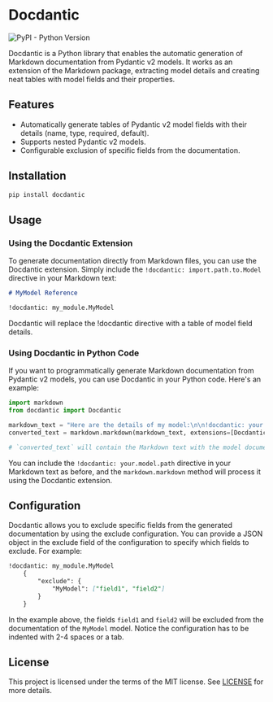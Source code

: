 # Docdantic

![PyPI - Python Version](https://img.shields.io/pypi/pyversions/docdantic?style=flat-square)

Docdantic is a Python library that enables the automatic generation of Markdown documentation from Pydantic v2 models. It works as an extension of the Markdown package, extracting model details and creating neat tables with model fields and their properties.


## Features

* Automatically generate tables of Pydantic v2 model fields with their details (name, type, required, default).
* Supports nested Pydantic v2 models.
* Configurable exclusion of specific fields from the documentation.


## Installation

```bash
pip install docdantic
```

## Usage

### Using the Docdantic Extension

To generate documentation directly from Markdown files, you can use the Docdantic extension. Simply include the `!docdantic: import.path.to.Model` directive in your Markdown text:

```markdown
# MyModel Reference

!docdantic: my_module.MyModel
```

Docdantic will replace the !docdantic directive with a table of model field details.

### Using Docdantic in Python Code

If you want to programmatically generate Markdown documentation from Pydantic v2 models, you can use Docdantic in your Python code. Here's an example:

```python
import markdown
from docdantic import Docdantic

markdown_text = "Here are the details of my model:\n\n!docdantic: your.model.path"
converted_text = markdown.markdown(markdown_text, extensions=[Docdantic()])

# `converted_text` will contain the Markdown text with the model documentation
```

You can include the `!docdantic: your.model.path` directive in your Markdown text as before, and the `markdown.markdown` method will process it using the Docdantic extension.

## Configuration

Docdantic allows you to exclude specific fields from the generated documentation by using the exclude configuration. You can provide a JSON object in the exclude field of the configuration to specify which fields to exclude. For example:

```markdown
!docdantic: my_module.MyModel
    {
        "exclude": {
            "MyModel": ["field1", "field2"]
        }
    }
```

In the example above, the fields `field1` and `field2` will be excluded from the documentation of the `MyModel` model. Notice the configuration has to be indented with 2-4 spaces or a tab.

## License

This project is licensed under the terms of the MIT license. See [LICENSE](LICENSE) for more details.